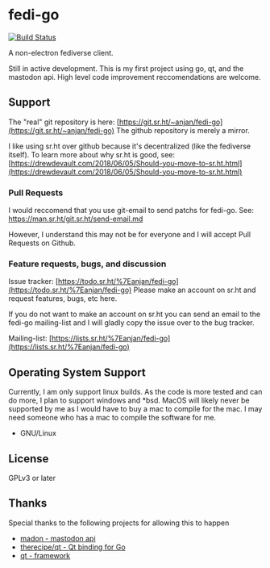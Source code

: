 # fedi-go
[![Build Status](https://travis-ci.com/anjandev/fedi-go.svg?branch=master)](https://travis-ci.com/anjandev/fedi-go)

A non-electron fediverse client.

Still in active development. This is my first project using go, qt, and the mastodon api. High level code improvement reccomendations are welcome.

## Support

The "real" git repository is here: [https://git.sr.ht/~anjan/fedi-go](https://git.sr.ht/~anjan/fedi-go)
The github repository is merely a mirror.

I like using sr.ht over github because it's decentralized (like the fediverse itself).
To learn more about why sr.ht is good, see:
[https://drewdevault.com/2018/06/05/Should-you-move-to-sr.ht.html](https://drewdevault.com/2018/06/05/Should-you-move-to-sr.ht.html)

### Pull Requests

I would reccomend that you use git-email to send patchs for fedi-go.
See: https://man.sr.ht/git.sr.ht/send-email.md

However, I understand this may not be for everyone and I will accept Pull Requests on Github.

### Feature requests, bugs, and discussion

Issue tracker: [https://todo.sr.ht/%7Eanjan/fedi-go](https://todo.sr.ht/%7Eanjan/fedi-go)
Please make an account on sr.ht and request features, bugs, etc here.

If you do not want to make an account on sr.ht you can send an email to the fedi-go mailing-list and I will gladly copy the issue over to the bug tracker.

Mailing-list: [https://lists.sr.ht/%7Eanjan/fedi-go](https://lists.sr.ht/%7Eanjan/fedi-go)

## Operating System Support
Currently, I am only support linux builds. As the code is more tested and can do more, I plan to support windows and *bsd.
MacOS will likely never be supported by me as I would have to buy a mac to compile for the mac.
I may need someone who has a mac to compile the software for me.

- GNU/Linux

## License

GPLv3 or later

## Thanks

Special thanks to the following projects for allowing this to happen

- [madon - mastodon api](https://github.com/McKael/madon)
- [therecipe/qt - Qt binding for Go](https://github.com/therecipe/qt)
- [qt - framework](https://www.qt.io/)
